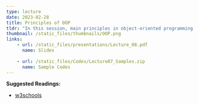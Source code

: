 ```yaml
---
type: lecture
date: 2023-02-28
title: Principles of OOP
tldr: "In this session, main principles in object-oriented programming will be discussed."
thumbnail: /static_files/thumbnails/OOP.png
links: 
    - url: /static_files/presentations/Lecture_08.pdf
      name: Slides
    
    - url: /static_files/Codes/Lecture07_Samples.zip
      name: Sample Codes
---
```

**Suggested Readings:**
- [w3schools](https://www.w3schools.com/java/default.asp)

